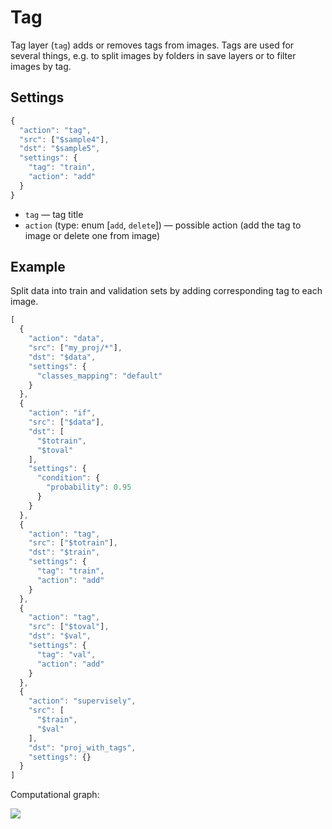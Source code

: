 # Tag

Tag layer \(`tag`\) adds or removes tags from images. Tags are used for several things, e.g. to split images by folders in save layers or to filter images by tag.

## Settings

```javascript
{
  "action": "tag",
  "src": ["$sample4"],
  "dst": "$sample5",
  "settings": {
    "tag": "train",
    "action": "add"
  }
}
```

* `tag` — tag title
* `action` \(type: enum \[`add`, `delete`\]\) — possible action \(add the tag to image or delete one from image\)

## Example

Split data into train and validation sets by adding corresponding tag to each image.

```javascript
[
  {
    "action": "data",
    "src": ["my_proj/*"],
    "dst": "$data",
    "settings": {
      "classes_mapping": "default"
    }
  },
  {
    "action": "if",
    "src": ["$data"],
    "dst": [
      "$totrain",
      "$toval"
    ],
    "settings": {
      "condition": {
        "probability": 0.95
      }
    }
  },
  {
    "action": "tag",
    "src": ["$totrain"],
    "dst": "$train",
    "settings": {
      "tag": "train",
      "action": "add"
    }
  },
  {
    "action": "tag",
    "src": ["$toval"],
    "dst": "$val",
    "settings": {
      "tag": "val",
      "action": "add"
    }
  },
  {
    "action": "supervisely",
    "src": [
      "$train",
      "$val"
    ],
    "dst": "proj_with_tags",
    "settings": {}
  }
]
```

Computational graph:

![](../../../.gitbook/assets/if_001%20%281%29.png)

